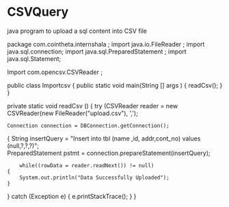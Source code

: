 # CSVQuery
java program to upload a sql content into CSV file


package com.cointheta.internshala ;
import java.io.FileReader ;
import java.sql.connection;
import java.sql.PreparedStatement ;
import java.sql.Statement;

Import com.opencsv.CSVReader ;

public class Importcsv
{
public static void main(String [] args )
{
readCsv();
}
}
 
 private static void readCsv ()
 {
    try (CSVReader reader = new CSVReader(new FileReader("upload.csv"), ','); 

    Connection connection = DBConnection.getConnection();
   {
      String insertQuery = "Insert into tbl (name ,id, addr,cont_no) values (null,?,?,?)";  
	   PreparedStatement pstmt = connection.prepareStatement(insertQuery);
	   
	    while((rowData = reader.readNext()) != null)
	{
		System.out.println("Data Successfully Uploaded");
	}

   }
 catch (Exception e)
        {
                e.printStackTrace();
        }
 }
